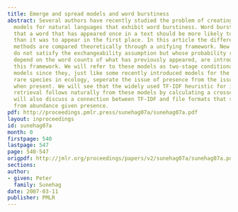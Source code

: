 ```yaml
---
title: Emerge and spread models and word burstiness
abstract: Several authors have recently studied the problem of creating exchangeable
  models for natural languages that exhibit word burstiness. Word burstiness means
  that a word that has appeared once in a text should be more likely to appear again
  than it was to appear in the first place. In this article the different existing
  methods are compared theoretically through a unifying framework. New models that
  do not satisfy the exchangeability assumption but whose probability revisions only
  depend on the word counts of what has previously appeared, are introduced within
  this framework. We will refer to these models as two-stage conditional presence/abundance
  models since they, just like some recently introduced models for the abundance of
  rare species in ecology, seperate the issue of presence from the issue of abundance
  when present. We will see that the widely used TF-IDF heuristic for information
  retrieval follows naturally from these models by calculating a crossentropy. We
  will also discuss a connection between TF-IDF and file formats that seperate presence
  from abundance given presence.
pdf: http://proceedings.pmlr.press/sunehag07a/sunehag07a.pdf
layout: inproceedings
id: sunehag07a
month: 0
firstpage: 540
lastpage: 547
page: 540-547
origpdf: http://jmlr.org/proceedings/papers/v2/sunehag07a/sunehag07a.pdf
sections: 
author:
- given: Peter
  family: Sunehag
date: 2007-03-11
publisher: PMLR
---
```

